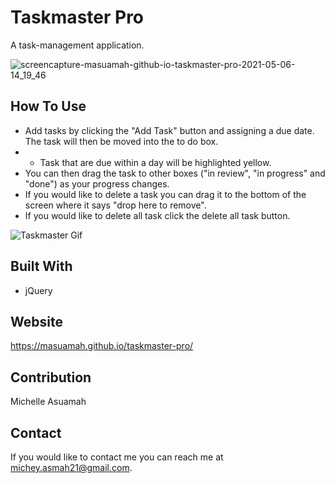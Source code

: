 # Taskmaster Pro

A task-management application. 

![screencapture-masuamah-github-io-taskmaster-pro-2021-05-06-14_19_46](https://user-images.githubusercontent.com/77217156/117347020-86732880-ae76-11eb-841b-5dc349ca3f61.png)

## How To Use 
* Add tasks by clicking the "Add Task" button and assigning a due date. The task will then be moved into the to do box.
* * Task that are due within a day will be highlighted yellow.
* You can then drag the task to other boxes ("in review", "in progress" and "done") as your progress changes.
* If you would like to delete a task you can drag it to the bottom of the screen where it says "drop here to remove".
* If you would like to delete all task click the delete all task button.

![Taskmaster Gif](https://user-images.githubusercontent.com/77217156/117354178-08ffe600-ae7f-11eb-9492-985da32e427d.gif)

## Built With
* jQuery

## Website
https://masuamah.github.io/taskmaster-pro/

## Contribution
Michelle Asuamah

## Contact
If you would like to contact me you can reach me at michey.asmah21@gmail.com.
